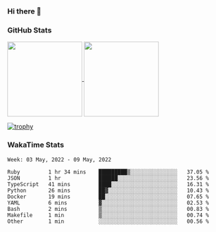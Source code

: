 ### Hi there 👋

### GitHub Stats

<a href="https://github.com/anuraghazra/github-readme-stats">
  <img align="center" height="170px" src="https://github-readme-stats.vercel.app/api/top-langs/?username=tksfjt1024&layout=compact&count_private=true&show_icons=true&show_icons=true&theme=graywhite" />
</a>
<a href="https://github.com/anuraghazra/github-readme-stats">
  <img align="center" height="170px" src="https://github-readme-stats.vercel.app/api?username=tksfjt1024&count_private=true&show_icons=true&show_icons=true&theme=graywhite" />
</a>

[![trophy](https://github-profile-trophy.vercel.app/?username=tksfjt1024)](https://github.com/ryo-ma/github-profile-trophy)

### WakaTime Stats

<!--START_SECTION:waka-->
```text
Week: 03 May, 2022 - 09 May, 2022

Ruby         1 hr 34 mins    █████████▒░░░░░░░░░░░░░░░   37.05 % 
JSON         1 hr            ██████░░░░░░░░░░░░░░░░░░░   23.56 % 
TypeScript   41 mins         ████░░░░░░░░░░░░░░░░░░░░░   16.31 % 
Python       26 mins         ██▓░░░░░░░░░░░░░░░░░░░░░░   10.43 % 
Docker       19 mins         ██░░░░░░░░░░░░░░░░░░░░░░░   07.65 % 
YAML         6 mins          ▓░░░░░░░░░░░░░░░░░░░░░░░░   02.53 % 
Bash         2 mins          ▒░░░░░░░░░░░░░░░░░░░░░░░░   00.83 % 
Makefile     1 min           ▒░░░░░░░░░░░░░░░░░░░░░░░░   00.74 % 
Other        1 min           ░░░░░░░░░░░░░░░░░░░░░░░░░   00.56 % 
```
<!--END_SECTION:waka-->
